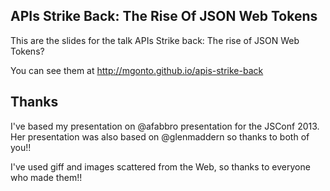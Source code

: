 ## APIs Strike Back: The Rise Of JSON Web Tokens

This are the slides for the talk APIs Strike back: The rise of JSON Web Tokens?

You can see them at http://mgonto.github.io/apis-strike-back

## Thanks

I've based my presentation on @afabbro presentation for the JSConf 2013. Her presentation was also based on @glenmaddern so thanks to both of you!!

I've used giff and images scattered from the Web, so thanks to everyone who made them!!
